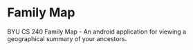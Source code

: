 # Family Map
BYU CS 240 Family Map - An android application for viewing a geographical summary of your ancestors.
